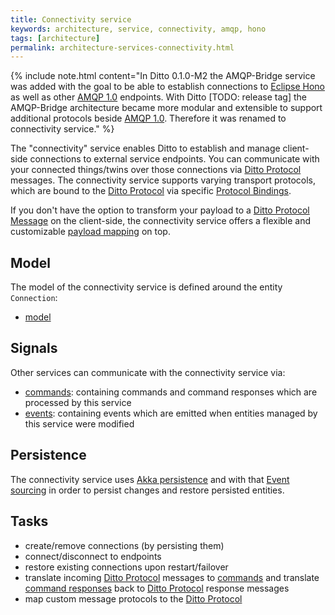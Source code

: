 ```yaml
---
title: Connectivity service
keywords: architecture, service, connectivity, amqp, hono
tags: [architecture]
permalink: architecture-services-connectivity.html
---
```



  {%
    include note.html content="In Ditto 0.1.0-M2 the AMQP-Bridge service was added with the goal to be able to establish connections to 
                                [Eclipse Hono](https://eclipse.org/hono/) as well as other [AMQP 1.0] endpoints. 
                                With Ditto [TODO: release tag] the AMQP-Bridge architecture became more modular and extensible to support additional 
                                protocols beside [AMQP 1.0]. Therefore it was renamed to connectivity service."
  %}

The "connectivity" service enables Ditto to establish and manage client-side connections to external service endpoints.
 You can communicate with your connected things/twins over those connections via [Ditto Protocol] messages. The 
 connectivity service supports varying transport protocols, which are bound to the [Ditto Protocol] via specific 
 [Protocol Bindings].
 
If you don't have the option to transform your payload to a [Ditto Protocol Message] on the client-side, the 
connectivity service offers a flexible and customizable [payload mapping] on top.

## Model

The model of the connectivity service is defined around the entity `Connection`:


* [model](https://github.com/eclipse/ditto/tree/master/model/connectivity/src/main/java/org/eclipse/ditto/model/connectivity)

## Signals

Other services can communicate with the connectivity service via:

* [commands](https://github.com/eclipse/ditto/tree/master/signals/commands/connectivity/src/main/java/org/eclipse/ditto/signals/commands/connectivity):
  containing commands and command responses which are processed by this service
* [events](https://github.com/eclipse/ditto/tree/master/signals/events/connectivity/src/main/java/org/eclipse/ditto/signals/events/connectivity):
  containing events which are emitted when entities managed by this service were modified

## Persistence

The connectivity service uses [Akka persistence](https://doc.akka.io/docs/akka/current/persistence.html?language=java) and 
with that [Event sourcing](http://localhost:4000/basic-signals.html#architectural-style) in order to persist changes 
and restore persisted entities.

## Tasks

* create/remove connections (by persisting them)
* connect/disconnect to endpoints
* restore existing connections upon restart/failover
* translate incoming [Ditto Protocol] messages to [commands](basic-signals-command.html)
  and translate [command responses](basic-signals-commandresponse.html) back to [Ditto Protocol] response messages
* map custom message protocols to the [Ditto Protocol]




  
[AMQP 1.0]: protocol-bindings-amqp10.html
[Ditto Protocol]: protocol-overview.html
[Ditto Protocol Message]: protocol-specification-things-messages.html
[payload mapping]: protocol-specification-things-messages.html
[Protocol Bindings]: protocol-bindings.html